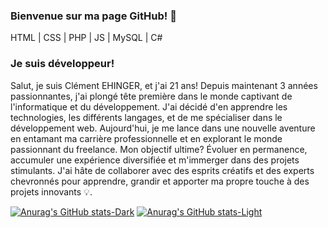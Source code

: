 ### Bienvenue sur ma page GitHub! 👋

HTML | CSS | PHP | JS | MySQL | C#

### Je suis développeur!

Salut, je suis Clément EHINGER, et j'ai 21 ans! 
Depuis maintenant 3 années passionnantes, j'ai plongé tête première dans le monde captivant de l'informatique et du développement. J'ai décidé d'en apprendre les technologies, les différents langages, et de me spécialiser dans le développement web.
Aujourd'hui, je me lance dans une nouvelle aventure en entamant ma carrière professionnelle et en explorant le monde passionnant du freelance. Mon objectif ultime? Évoluer en permanence, accumuler une expérience diversifiée et m'immerger dans des projets stimulants. J'ai hâte de collaborer avec des esprits créatifs et des experts chevronnés pour apprendre, grandir et apporter ma propre touche à des projets innovants 💡.

[![Anurag's GitHub stats-Dark](https://github-readme-stats.vercel.app/api?username=cehinger&show_icons=true&theme=dark#gh-dark-mode-only)](https://github.com/anuraghazra/github-readme-stats#gh-dark-mode-only)
[![Anurag's GitHub stats-Light](https://github-readme-stats.vercel.app/api?username=cehinger&show_icons=true&theme=default#gh-light-mode-only)](https://github.com/anuraghazra/github-readme-stats#gh-light-mode-only)


